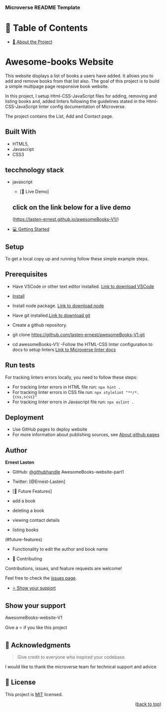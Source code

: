   <h3><b>Microverse README Template</b></h3>
<!-- TABLE OF CONTENTS -->

# 📗 Table of Contents

- [📖 About the Project](#about-project)
# Awesome-books Website

This website displays a list of books a users have added. It allows you to add and remove books from that list also. The goal of this project is to build a simple multipage page responsive book website.

In this project, I setup Html-CSS-JavaScript files for adding, removing and listing books and, added linters following the guidelines stated in the Html-CSS-JavaScript linter config documentation of Microverse.

The project contains the List, Add and Contact page.

## Built With

- HTML5,
- Javascript
- CSS3

## tecchnology stack
- javascript

  - [🚀 Live Demo]
  ## click on the link below for a live demo
  (https://lasten-ernest.github.io/awesomeBooks-V1/)

- [💻 Getting Started](#getting-started)

## Setup

To get a local copy up and running follow these simple example steps.
  ## Prerequisites
- Have VSCode or other text editor installed. [Link to download VSCode](https://code.visualstudio.com/download)

- [Install](#install)

- Install node package. [Link to download node](https://nodejs.org/en/download/)
- Have git installed.[Link to download git](https://git-scm.com/downloads)
- Create a github repository.
- git clone https://github.com/lasten-ernest/awesomeBooks-V1.git
- cd awesomeBooks-V1/
-Follow the HTML-CSS linter configuration to docs to setup linters [Link to Microverse linter docs](https://github.com/microverseinc/linters-config/tree/master/html-css-js)

## Run tests

For tracking linters errors locally, you need to follow these steps:

- For tracking linter errors in HTML file run:
`npx hint .`
- For tracking linter errors in CSS file run:
`npx stylelint "**/*.{css,scss}"`
- For tracking linter errors in Javascript file run:
`npx eslint .`

## Deployment

- Use GitHub pages to deploy website
- For more information about publishing sources, see [About github pages](https://pages.github.com/)

## Author

**Ernest Lasten**
- GitHub: [@githubhandle](https://github.com/Lasten-Ernest)
 AwesomeBooks-website-part1
- Twitter: [@Ernest-Lasten]

- [🔭 Future Features]
- add a book
- deleting a book
- viewing contact details
- listing books

(#future-features)
- Functionality to edit the author and book name

- 🤝 Contributing

Contributions, issues, and feature requests are welcome!

Feel free to check the [issues page](https://github.com/Lasten-Ernest/AwesomeBooks-V1/issues).

- [⭐️ Show your support](#support)
## Show your support
AwesomeBooks-website-V1

Give a ⭐️ if you like this project

<!-- ACKNOWLEDGEMENTS -->

## 🙏 Acknowledgments <a name="acknowledgements"></a>

> Give credit to everyone who inspired your codebase.

I would like to thank the microverse team for technical support and advice

<!-- LICENSE -->

## 📝 License <a name="license"></a>

This project is [MIT](./LICENSE.md) licensed.

<p align="right">(<a href="#readme-top">back to top</a>)</p>